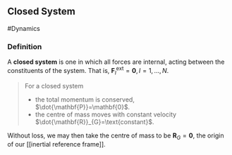 ## Closed System
#Dynamics 
### Definition
A **closed system** is one in which all forces are internal, acting between the constituents of the system. That is, $\mathbf{F}_{I}^{\mathrm{ext}}=\mathbf{0}, I=1, \ldots, N$.

>For a closed system
>- the total momentum is conserved, $\dot{\mathbf{P}}=\mathbf{0}$. 
>- the centre of mass moves with constant velocity $\dot{\mathbf{R}}_{G}=\text{constant}$. 

Without loss, we may then take the centre of mass to be $\mathbf{R}_{G}=\mathbf{0}$, the origin of our [[inertial reference frame]].